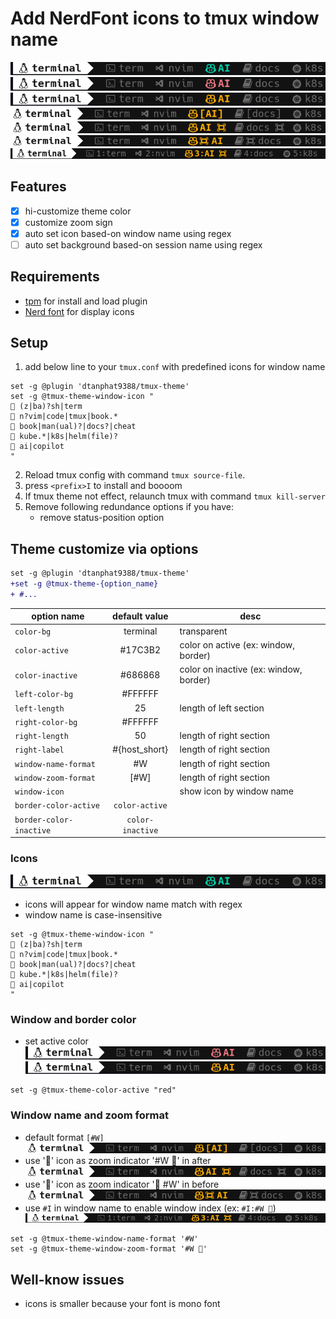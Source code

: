 # Add NerdFont icons to tmux window name

![Icons](./assets/icons.png)
![window active red](./assets/color-red.png)
![window active orange](./assets/color-orange.png)
![window zoomed](./assets/window-zoomed.png)
![window zoomed with icon after](./assets/window-zoom-with-icon-after.png)
![window zoomed with icon before](./assets/window-zoom-with-icon-before.png)
![window index](./assets/window-index.png)

## Features

- [x] hi-customize theme color
- [x] customize zoom sign
- [x] auto set icon based-on window name using regex
- [ ] auto set background based-on session name using regex

## Requirements

- [tpm](https://github.com/tmux-plugins/tpm) for install and load plugin
- [Nerd font](https://www.nerdfonts.com/#home) for display icons

## Setup

1. add below line to your `tmux.conf` with predefined icons for window name

```tmux
set -g @plugin 'dtanphat9388/tmux-theme'
set -g @tmux-theme-window-icon "
 (z|ba)?sh|term
 n?vim|code|tmux|book.*
 book|man(ual)?|docs?|cheat
󱃾 kube.*|k8s|helm(file)?
 ai|copilot
"
```

2. Reload tmux config with command `tmux source-file`.
3. press `<prefix>I` to install and boooom
4. If tmux theme not effect, relaunch tmux with command `tmux kill-server`
5. Remove following redundance options if you have:
   - remove status-position option

## Theme customize via options

```diff
set -g @plugin 'dtanphat9388/tmux-theme'
+set -g @tmux-theme-{option_name}
+ #...
```

| option name             |  default value   | desc                                   |
| ----------------------- | :--------------: | -------------------------------------- |
| `color-bg`              |     terminal     | transparent                            |
| `color-active`          |     #17C3B2      | color on active (ex: window, border)   |
| `color-inactive`        |     #686868      | color on inactive (ex: window, border) |
| `left-color-bg`         |     #FFFFFF      |                                        |
| `left-length`           |        25        | length of left section                 |
| `right-color-bg`        |     #FFFFFF      |                                        |
| `right-length`          |        50        | length of right section                |
| `right-label`           |  #{host_short}   | length of right section                |
| `window-name-format`    |        #W        | length of right section                |
| `window-zoom-format`    |       [#W]       | length of right section                |
| `window-icon`           |                  | show icon by window name               |
| `border-color-active`   |  `color-active`  |                                        |
| `border-color-inactive` | `color-inactive` |                                        |

### Icons

![Icons](./assets/icons.png)

- icons will appear for window name match with regex
- window name is case-insensitive

```tmux
set -g @tmux-theme-window-icon "
 (z|ba)?sh|term
 n?vim|code|tmux|book.*
 book|man(ual)?|docs?|cheat
󱃾 kube.*|k8s|helm(file)?
 ai|copilot
"
```

### Window and border color

- set active color
  ![window active red](./assets/color-red.png)
  ![window active orange](./assets/color-orange.png)

```tmux
set -g @tmux-theme-color-active "red"
```

### Window name and zoom format

- default format `[#W]`
  ![window zoomed](./assets/window-zoomed.png)
- use '' icon as zoom indicator '#W ' in after
  ![window zoomed with icon after](./assets/window-zoom-with-icon-after.png)
- use '' icon as zoom indicator ' #W' in before
  ![window zoomed with icon before](./assets/window-zoom-with-icon-before.png)
- use `#I` in window name to enable window index (ex: `#I:#W `)
  ![window index](./assets/window-index.png)

```tmux
set -g @tmux-theme-window-name-format '#W'
set -g @tmux-theme-window-zoom-format '#W '
```

## Well-know issues

- icons is smaller because your font is mono font
